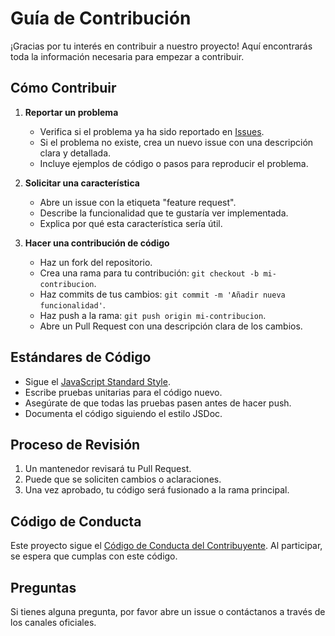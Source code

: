 # Guía de Contribución

¡Gracias por tu interés en contribuir a nuestro proyecto! Aquí encontrarás toda la información necesaria para empezar a contribuir.

## Cómo Contribuir

1. **Reportar un problema**
   - Verifica si el problema ya ha sido reportado en [Issues](https://github.com/tu-usuario/sistema-evaluacion-crediticia/issues).
   - Si el problema no existe, crea un nuevo issue con una descripción clara y detallada.
   - Incluye ejemplos de código o pasos para reproducir el problema.

2. **Solicitar una característica**
   - Abre un issue con la etiqueta "feature request".
   - Describe la funcionalidad que te gustaría ver implementada.
   - Explica por qué esta característica sería útil.

3. **Hacer una contribución de código**
   - Haz un fork del repositorio.
   - Crea una rama para tu contribución: `git checkout -b mi-contribucion`.
   - Haz commits de tus cambios: `git commit -m 'Añadir nueva funcionalidad'`.
   - Haz push a la rama: `git push origin mi-contribucion`.
   - Abre un Pull Request con una descripción clara de los cambios.

## Estándares de Código

- Sigue el [JavaScript Standard Style](https://standardjs.com/).
- Escribe pruebas unitarias para el código nuevo.
- Asegúrate de que todas las pruebas pasen antes de hacer push.
- Documenta el código siguiendo el estilo JSDoc.

## Proceso de Revisión

1. Un mantenedor revisará tu Pull Request.
2. Puede que se soliciten cambios o aclaraciones.
3. Una vez aprobado, tu código será fusionado a la rama principal.

## Código de Conducta

Este proyecto sigue el [Código de Conducta del Contribuyente](CODE_OF_CONDUCT.md). Al participar, se espera que cumplas con este código.

## Preguntas

Si tienes alguna pregunta, por favor abre un issue o contáctanos a través de los canales oficiales.
